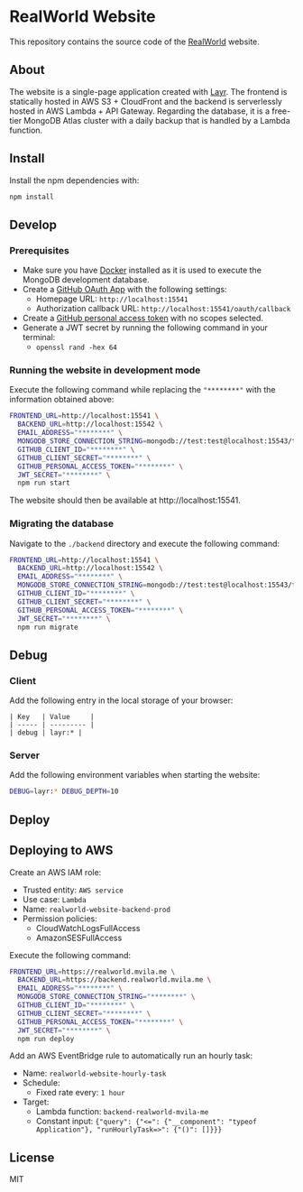 # RealWorld Website

This repository contains the source code of the [RealWorld](https://realworld.io) website.

## About

The website is a single-page application created with [Layr](https://github.com/layrjs/layr). The frontend is statically hosted in AWS S3 + CloudFront and the backend is serverlessly hosted in AWS Lambda + API Gateway. Regarding the database, it is a free-tier MongoDB Atlas cluster with a daily backup that is handled by a Lambda function.

## Install

Install the npm dependencies with:

```sh
npm install
```

## Develop

### Prerequisites

- Make sure you have [Docker](https://www.docker.com/) installed as it is used to execute the MongoDB development database.
- Create a [GitHub OAuth App](https://github.com/settings/developers) with the following settings:
  - Homepage URL: `http://localhost:15541`
  - Authorization callback URL: `http://localhost:15541/oauth/callback`
- Create a [GitHub personal access token](https://github.com/settings/tokens) with no scopes selected.
- Generate a JWT secret by running the following command in your terminal:
  - `openssl rand -hex 64`

### Running the website in development mode

Execute the following command while replacing the `"********"` with the information obtained above:

```sh
FRONTEND_URL=http://localhost:15541 \
  BACKEND_URL=http://localhost:15542 \
  EMAIL_ADDRESS="********" \
  MONGODB_STORE_CONNECTION_STRING=mongodb://test:test@localhost:15543/test \
  GITHUB_CLIENT_ID="********" \
  GITHUB_CLIENT_SECRET="********" \
  GITHUB_PERSONAL_ACCESS_TOKEN="********" \
  JWT_SECRET="********" \
  npm run start
```

The website should then be available at http://localhost:15541.

### Migrating the database

Navigate to the `./backend` directory and execute the following command:

```sh
FRONTEND_URL=http://localhost:15541 \
  BACKEND_URL=http://localhost:15542 \
  EMAIL_ADDRESS="********" \
  MONGODB_STORE_CONNECTION_STRING=mongodb://test:test@localhost:15543/test \
  GITHUB_CLIENT_ID="********" \
  GITHUB_CLIENT_SECRET="********" \
  GITHUB_PERSONAL_ACCESS_TOKEN="********" \
  JWT_SECRET="********" \
  npm run migrate
```

## Debug

### Client

Add the following entry in the local storage of your browser:

```
| Key   | Value     |
| ----- | --------- |
| debug | layr:* |
```

### Server

Add the following environment variables when starting the website:

```sh
DEBUG=layr:* DEBUG_DEPTH=10
```

## Deploy

## Deploying to AWS

Create an AWS IAM role:

- Trusted entity: `AWS service`
- Use case: `Lambda`
- Name: `realworld-website-backend-prod`
- Permission policies:
  - CloudWatchLogsFullAccess
  - AmazonSESFullAccess

Execute the following command:

```sh
FRONTEND_URL=https://realworld.mvila.me \
  BACKEND_URL=https://backend.realworld.mvila.me \
  EMAIL_ADDRESS="********" \
  MONGODB_STORE_CONNECTION_STRING="********" \
  GITHUB_CLIENT_ID="********" \
  GITHUB_CLIENT_SECRET="********" \
  GITHUB_PERSONAL_ACCESS_TOKEN="********" \
  JWT_SECRET="********" \
  npm run deploy
```

Add an AWS EventBridge rule to automatically run an hourly task:

- Name: `realworld-website-hourly-task`
- Schedule:
  - Fixed rate every: `1 hour`
- Target:
  - Lambda function: `backend-realworld-mvila-me`
  - Constant input: `{"query": {"<=": {"__component": "typeof Application"}, "runHourlyTask=>": {"()": []}}}`

## License

MIT
